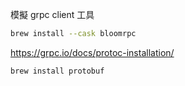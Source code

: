 模擬 grpc client 工具

```bash
brew install --cask bloomrpc
```

https://grpc.io/docs/protoc-installation/
```bash
brew install protobuf
```